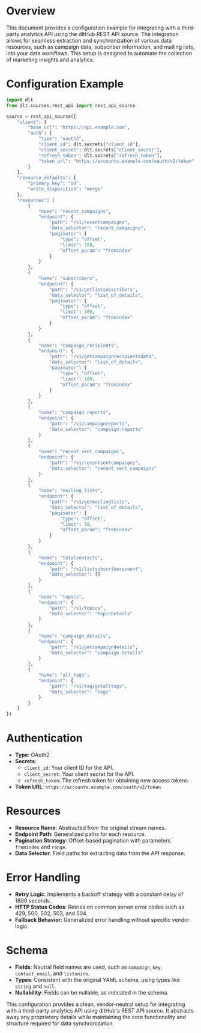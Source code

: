 # Overview

This document provides a configuration example for integrating with a third-party analytics API using the dltHub REST API source. The integration allows for seamless extraction and synchronization of various data resources, such as campaign data, subscriber information, and mailing lists, into your data workflows. This setup is designed to automate the collection of marketing insights and analytics.

# Configuration Example

```python
import dlt
from dlt.sources.rest_api import rest_api_source

source = rest_api_source({
    "client": {
        "base_url": "https://api.example.com",
        "auth": {
            "type": "oauth2",
            "client_id": dlt.secrets["client_id"],
            "client_secret": dlt.secrets["client_secret"],
            "refresh_token": dlt.secrets["refresh_token"],
            "token_url": "https://accounts.example.com/oauth/v2/token"
        }
    },
    "resource_defaults": {
        "primary_key": "id",
        "write_disposition": "merge"
    },
    "resources": [
        {
            "name": "recent_campaigns",
            "endpoint": {
                "path": "/v1/recentcampaigns",
                "data_selector": "recent_campaigns",
                "paginator": {
                    "type": "offset",
                    "limit": 100,
                    "offset_param": "fromindex"
                }
            }
        },
        {
            "name": "subscribers",
            "endpoint": {
                "path": "/v1/getlistsubscribers",
                "data_selector": "list_of_details",
                "paginator": {
                    "type": "offset",
                    "limit": 100,
                    "offset_param": "fromindex"
                }
            }
        },
        {
            "name": "campaign_recipients",
            "endpoint": {
                "path": "/v1/getcampaignrecipientsdata",
                "data_selector": "list_of_details",
                "paginator": {
                    "type": "offset",
                    "limit": 100,
                    "offset_param": "fromindex"
                }
            }
        },
        {
            "name": "campaign_reports",
            "endpoint": {
                "path": "/v1/campaignreports",
                "data_selector": "campaign-reports"
            }
        },
        {
            "name": "recent_sent_campaigns",
            "endpoint": {
                "path": "/v1/recentsentcampaigns",
                "data_selector": "recent_sent_campaigns"
            }
        },
        {
            "name": "mailing_lists",
            "endpoint": {
                "path": "/v1/getmailinglists",
                "data_selector": "list_of_details",
                "paginator": {
                    "type": "offset",
                    "limit": 50,
                    "offset_param": "fromindex"
                }
            }
        },
        {
            "name": "totalcontacts",
            "endpoint": {
                "path": "/v1/listsubscriberscount",
                "data_selector": []
            }
        },
        {
            "name": "topics",
            "endpoint": {
                "path": "/v1/topics",
                "data_selector": "topicDetails"
            }
        },
        {
            "name": "campaign_details",
            "endpoint": {
                "path": "/v1/getcampaigndetails",
                "data_selector": "campaign-details"
            }
        },
        {
            "name": "all_tags",
            "endpoint": {
                "path": "/v1/tag/getalltags",
                "data_selector": "tags"
            }
        }
    ]
})
```

# Authentication

- **Type**: OAuth2
- **Secrets**:
  - `client_id`: Your client ID for the API.
  - `client_secret`: Your client secret for the API.
  - `refresh_token`: The refresh token for obtaining new access tokens.
- **Token URL**: `https://accounts.example.com/oauth/v2/token`

# Resources

- **Resource Name**: Abstracted from the original stream names.
- **Endpoint Path**: Generalized paths for each resource.
- **Pagination Strategy**: Offset-based pagination with parameters `fromindex` and `range`.
- **Data Selector**: Field paths for extracting data from the API response.

# Error Handling

- **Retry Logic**: Implements a backoff strategy with a constant delay of 1800 seconds.
- **HTTP Status Codes**: Retries on common server error codes such as 429, 500, 502, 503, and 504.
- **Fallback Behavior**: Generalized error handling without specific vendor logic.

# Schema

- **Fields**: Neutral field names are used, such as `campaign_key`, `contact_email`, and `listunino`.
- **Types**: Consistent with the original YAML schema, using types like `string` and `null`.
- **Nullability**: Fields can be nullable, as indicated in the schema.

This configuration provides a clean, vendor-neutral setup for integrating with a third-party analytics API using dltHub's REST API source. It abstracts away any proprietary details while maintaining the core functionality and structure required for data synchronization.